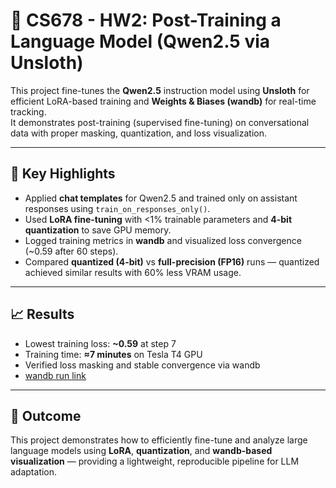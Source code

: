 # 🧠 CS678 - HW2: Post-Training a Language Model (Qwen2.5 via Unsloth)

This project fine-tunes the **Qwen2.5** instruction model using **Unsloth** for efficient LoRA-based training and **Weights & Biases (wandb)** for real-time tracking.  
It demonstrates post-training (supervised fine-tuning) on conversational data with proper masking, quantization, and loss visualization.

---

## 🚀 Key Highlights
- Applied **chat templates** for Qwen2.5 and trained only on assistant responses using `train_on_responses_only()`.  
- Used **LoRA fine-tuning** with <1% trainable parameters and **4-bit quantization** to save GPU memory.  
- Logged training metrics in **wandb** and visualized loss convergence (~0.59 after 60 steps).  
- Compared **quantized (4-bit)** vs **full-precision (FP16)** runs — quantized achieved similar results with 60% less VRAM usage.  

---

## 📈 Results
- Lowest training loss: **~0.59** at step 7  
- Training time: **≈7 minutes** on Tesla T4 GPU  
- Verified loss masking and stable convergence via wandb  
- [wandb run link](https://wandb.ai/samruddhi/CS678_HW2_Llama/runs/e937ul9u)

---

## 🧠 Outcome
This project demonstrates how to efficiently fine-tune and analyze large language models using **LoRA**, **quantization**, and **wandb-based visualization** — providing a lightweight, reproducible pipeline for LLM adaptation.
